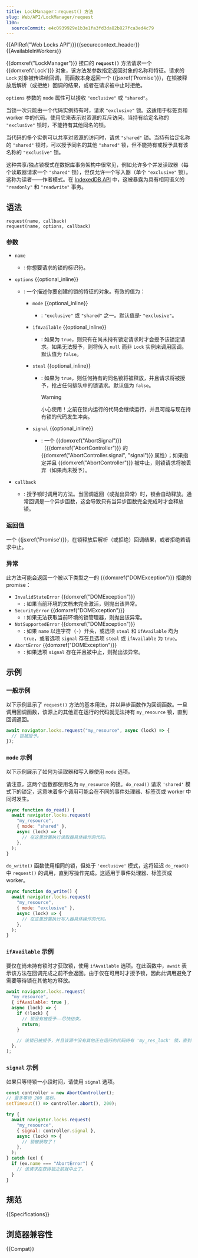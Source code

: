 ```yaml
---
title: LockManager：request() 方法
slug: Web/API/LockManager/request
l10n:
  sourceCommit: e4c0939929e1b3e1fa3fd3da82b827fca3ed4c79
---
```


{{APIRef("Web Locks API")}}{{securecontext_header}} {{AvailableInWorkers}}

{{domxref("LockManager")}} 接口的 **`request()`** 方法请求一个 {{domxref('Lock')}} 对象，该方法发参数指定返回对象的名称和特征。请求的 `Lock` 对象被传递给回调，而函数本身返回一个 {{jsxref('Promise')}}，在锁被释放后解析（或拒绝）回调的结果，或者在请求被中止时拒绝。

`options` 参数的 `mode` 属性可以接收 `"exclusive"` 或 `"shared"`。

当锁一次只能由一个代码实例持有时，请求 `"exclusive"` 锁。这适用于标签页和 worker 中的代码。使用它来表示对资源的互斥访问。当持有给定名称的 `"exclusive"` 锁时，不能持有其他同名的锁。

当代码的多个实例可以共享对资源的访问时，请求 `"shared"` 锁。当持有给定名称的 `"shared"` 锁时，可以授予同名的其他 `"shared"` 锁，但不能持有或授予具有该名称的 `"exclusive"` 锁。

这种共享/独占锁模式在数据库事务架构中很常见，例如允许多个并发读取器（每个读取器请求一个 `"shared"` 锁），但仅允许一个写入器（单个 `"exclusive"` 锁）。这称为读者——作者模式。在 [IndexedDB API](/zh-CN/docs/Web/API/IndexedDB_API) 中，这被暴露为具有相同语义的 `"readonly"` 和 `"readwrite"` 事务。

## 语法

```js-nolint
request(name, callback)
request(name, options, callback)
```

### 参数

- `name`

  - : 你想要请求的锁的标识符。

- `options` {{optional_inline}}

  - : 一个描述你要创建的锁的特征的对象。有效的值为：

    - `mode` {{optional_inline}}

      - : `"exclusive"` 或 `"shared"` 之一。默认值是· `"exclusive"`。

    - `ifAvailable` {{optional_inline}}

      - : 如果为 `true`，则只有在尚未持有锁定请求时才会授予该锁定请求。如果无法授予，则将传入 `null` 而非 `Lock` 实例来调用回调。默认值为 `false`。

    - `steal` {{optional_inline}}

      - : 如果为 `true`，则任何持有的同名锁将被释放，并且请求将被授予，抢占任何排队中的锁请求。默认值为 `false`。

        > [!WARNING]
        > 小心使用！之前在锁内运行的代码会继续运行，并且可能与现在持有锁的代码发生冲突。

    - `signal` {{optional_inline}}
      - : 一个 {{domxref("AbortSignal")}}（{{domxref("AbortController")}} 的 {{domxref("AbortController.signal", "signal")}} 属性）；如果指定并且 {{domxref("AbortController")}} 被中止，则锁请求将被丢弃（如果尚未授予）。

- `callback`
  - : 授予锁时调用的方法。当回调返回（或抛出异常）时，锁会自动释放。通常回调是一个异步函数，这会导致只有当异步函数完全完成时才会释放锁。

### 返回值

一个 {{jsxref('Promise')}}，在锁释放后解析（或拒绝）回调结果，或者拒绝若请求中止。

### 异常

此方法可能会返回一个被以下类型之一的 {{domxref("DOMException")}} 拒绝的 promise：

- `InvalidStateError` {{domxref("DOMException")}}
  - : 如果当前环境的文档未完全激活，则抛出该异常。
- `SecurityError` {{domxref("DOMException")}}
  - : 如果无法获取当前环境的锁管理器，则抛出该异常。
- `NotSupportedError` {{domxref("DOMException")}}
  - : 如果 `name` 以连字符（`-`）开头，或选项 `steal` 和 `ifAvailable` 均为 `true`，或者选项 `signal` 存在且选项 `steal` 或 `ifAvailable` 为 `true`。
- `AbortError` {{domxref("DOMException")}}
  - : 如果选项 `signal` 存在并且被中止，则抛出该异常。

## 示例

### 一般示例

以下示例显示了 `request()` 方法的基本用法，并以异步函数作为回调函数。一旦调用回调函数，该源上的其他正在运行的代码就无法持有 `my_resource` 锁，直到回调返回。

```js
await navigator.locks.request("my_resource", async (lock) => {
  // 锁被授予。
});
```

### `mode` 示例

以下示例展示了如何为读取器和写入器使用 `mode` 选项。

请注意，这两个函数都使用名为 `my_resource` 的锁。`do_read()` 请求 `'shared'` 模式下的锁定，这意味着多个调用可能会在不同的事件处理器、标签页或 worker 中同时发生。

```js
async function do_read() {
  await navigator.locks.request(
    "my_resource",
    { mode: "shared" },
    async (lock) => {
      // 在这里放置执行读取器具体操作的代码。
    },
  );
}
```

`do_write()` 函数使用相同的锁，但处于 `'exclusive'` 模式，这将延迟 `do_read()` 中 `request()` 的调用，直到写操作完成。这适用于事件处理器、标签页或 worker。

```js
async function do_write() {
  await navigator.locks.request(
    "my_resource",
    { mode: "exclusive" },
    async (lock) => {
      // 在这里放置执行写入器具体操作的代码。
    },
  );
}
```

### `ifAvailable` 示例

要仅在尚未持有锁时才获取锁，使用 `ifAvailable` 选项。在此函数中，`await` 表示该方法在回调完成之前不会返回。由于仅在可用时才授予锁，因此此调用避免了需要等待锁在其他地方释放。

```js
await navigator.locks.request(
  "my_resource",
  { ifAvailable: true },
  async (lock) => {
    if (!lock) {
      // 锁没有被授予——尽快结束。
      return;
    }

    // 该锁已被授予，并且该源中没有其他正在运行的代码持有 'my_res_lock' 锁，直到该锁返回为止。
  },
);
```

### `signal` 示例

如果只等待锁一小段时间，请使用 `signal` 选项。

```js
const controller = new AbortController();
// 最多等待 200 毫秒。
setTimeout(() => controller.abort(), 200);

try {
  await navigator.locks.request(
    "my_resource",
    { signal: controller.signal },
    async (lock) => {
      // 锁被获取了！
    },
  );
} catch (ex) {
  if (ex.name === "AbortError") {
    // 该请求在获得锁之前就中止了。
  }
}
```

## 规范

{{Specifications}}

## 浏览器兼容性

{{Compat}}
